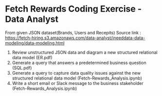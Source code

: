 # Fetch Rewards Coding Exercise - Data Analyst
From given JSON dataset(Brands, Users and Recepits) 
Source link : https://fetch-hiring.s3.amazonaws.com/data-analyst/ineeddata-data-modeling/data-modeling.html

1. Review unstructured JSON data and diagram a new structured relational data model (ER.pdf)
2. Generate a query that answers a predetermined business question (SQL.pdf)
3. Generate a query to capture data quality issues against the new structured relational data model (Fetch-Rewards_Analysis.ipynb)
4. Write a short email or Slack message to the business stakeholder (Fetch-Rewards_Analysis.ipynb)



